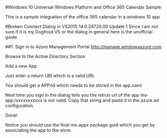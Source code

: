 #Windows 10 Universal Windows Platform and Office 365 Calendar Sample

This is a sample integration of the office 365 calendar in a windows 10 app

#Broken Connect Dialog in VS2015 14.0.24720.00 Update 1
Since I am not sure if it is my Dogfood VS or the dialog in general here is the unofficial guide.

##1. Sign in to Azure Management Portal
http://manage.windowsazure.com

Browse to the Active Directory Section 

Add a new App

Just enter a return URI which is a valid URL

You should get a APP/Id which needs to be stored in the app.xaml

Next time you sign in the dialog tells you the retrun url of the app ms-app:/xxxxxxxxxxx is not valid.
Copy that string and paste it in the azure ad configuration.

Done!

Notice you should use the final ms-appx package guid which you get by associating the app to the store.

  